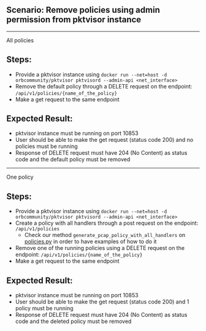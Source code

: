 ## Scenario: Remove policies using admin permission from pktvisor instance 


--------------
All policies

## Steps:
- Provide a pktvisor instance using `docker run --net=host -d orbcommunity/pktvisor pktvisord --admin-api <net_interface>`
- Remove the default policy through a DELETE request on the endpoint: `/api/v1/policies/{name_of_the_policy}`
- Make a get request to the same endpoint

## Expected Result:
- pktvisor instance must be running on port 10853
- User should be able to make the get request  (status code 200) and no policies must be running
- Response of DELETE request must have 204 (No Content) as status code and the default policy must be removed


--------------
One policy


## Steps:
- Provide a pktvisor instance using `docker run --net=host -d orbcommunity/pktvisor pktvisord --admin-api <net_interface>`
- Create a policy with all handlers through a post request on the endpoint: `/api/v1/policies`
  - Check our method `generate_pcap_policy_with_all_handlers` on [policies.py](../../features/steps/policies.py) in order to have examples of how to do it
- Remove one of the running policies using a DELETE request on the endpoint: `/api/v1/policies/{name_of_the_policy}`
- Make a get request to the same endpoint


## Expected Result:
- pktvisor instance must be running on port 10853
- User should be able to make the get request  (status code 200) and 1 policy must be running
- Response of DELETE request must have 204 (No Content) as status code and the deleted policy must be removed

